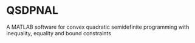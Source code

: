 # QSDPNAL
A MATLAB software for convex quadratic semidefinite programming  with inequality, equality and bound constraints
